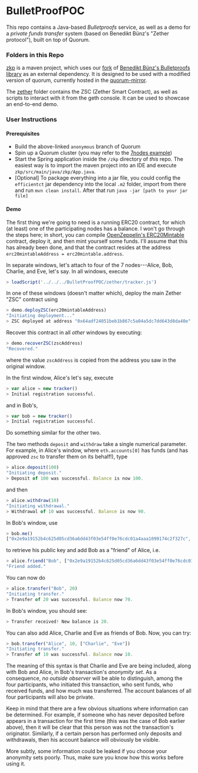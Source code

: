 # BulletProofPOC

This repo contains a Java-based _Bulletproofs_ service, as well as a demo for a _private funds transfer_ system (based on Benedikt Bünz's "Zether protocol"), built on top of Quorum.

### Folders in this Repo

[zkp](zkp) is a maven project, which uses our [fork](https://github.com/QuorumEngineering/BulletProofLib) of [Benedikt Bünz's Bulletproofs library](https://github.com/bbuenz/BulletProofLib) as an external dependency. It is designed to be used with a modified version of quorum, currently hosted in the [quorum-mirror](https://github.com/QuorumEngineering/quorum-mirror/tree/anonymous).

The [zether](zether) folder contains the ZSC (Zether Smart Contract), as well as scripts to interact with it from the geth console. It can be used to showcase an end-to-end demo.

### User Instructions

#### Prerequisites
- Build the above-linked `anonymous` branch of Quorum
- Spin up a Quorum cluster (you may refer to the [7nodes example](https://github.com/jpmorganchase/quorum-examples/tree/master/examples/7nodes))
- Start the Spring application inside the `/zkp` directory of _this_ repo. The easiest way is to import the maven project into an IDE and execute `zkp/src/main/java/zkp/App.java`.
- [Optional] To package everything into a jar file, you could config the `efficientct` jar dependency into the local `.m2` folder, import from there and run `mvn clean install`. After that run `java -jar [path to your jar file]`

#### Demo
The first thing we're going to need is a running ERC20 contract, for which (at least) one of the participating nodes has a balance. I won't go through the steps here; in short, you can compile [OpenZeppelin's ERC20Mintable](https://github.com/OpenZeppelin/openzeppelin-solidity/blob/master/contracts/token/ERC20/ERC20Mintable.sol) contract, deploy it, and then mint yourself some funds. I'll assume that this has already been done, and that the contract resides at the address `erc20mintableAddress = erc20mintable.address`.

In separate windows, let's attach to four of the 7 nodes---Alice, Bob, Charlie, and Eve, let's say. In all windows, execute
```javascript
> loadScript('../../../BulletProofPOC/zether/tracker.js')
```
In one of these windows (doesn't matter which), deploy the main Zether "ZSC" contract using
```javascript
> demo.deployZSC(erc20mintableAddress)
"Initiating deployment..."
> ZSC deployed at address "0x64adf24051beb1b867c5a04a5dc7dd643d8da40e".
```
Recover this contract in all _other_ windows by executing:
```javascript
> demo.recoverZSC(zscAddress)
"Recovered."
```
where the value `zscAddress` is copied from the address you saw in the original window.

In the first window, Alice's let's say, execute
```javascript
> var alice = new tracker()
> Initial registration successful.
```
and in Bob's,
```javascript
> var bob = new tracker()
> Initial registration successful.
```
Do something similar for the other two.

The two methods `deposit` and `withdraw` take a single numerical parameter. For example, in Alice's window, where `eth.accounts[0]` has funds (and has approved `zsc` to transfer them on its behalf!), type
```javascript
> alice.deposit(100)
"Initiating deposit."
> Deposit of 100 was successful. Balance is now 100.
```
and then
```javascript
> alice.withdraw(10)
"Initiating withdrawal."
> Withdrawal of 10 was successful. Balance is now 90.
```
In Bob's window, use
```javascript
> bob.me()
["0x2e9a19152b4c625d05cd36a6dd43f03e54ff0e76cdc01a4aaa1099174c2f327c", "0x27f3c0d1a6eac40021b128f37c4dd943a8e9d48b6f8070a1c72439d2ce8baf9f"]
```
to retrieve his public key and add Bob as a "friend" of Alice, i.e.
```javascript
> alice.friend("Bob", ["0x2e9a19152b4c625d05cd36a6dd43f03e54ff0e76cdc01a4aaa1099174c2f327c", "0x27f3c0d1a6eac40021b128f37c4dd943a8e9d48b6f8070a1c72439d2ce8baf9f"])
"Friend added."
```
You can now do
```javascript
> alice.transfer("Bob", 20)
"Initiating transfer."
> Transfer of 20 was successful. Balance now 70.
```
In Bob's window, you should see:
```javascript
> Transfer received! New balance is 20.
```
You can also add Alice, Charlie and Eve as friends of Bob. Now, you can try:
```javascript
> bob.transfer("Alice", 10, ["Charlie", "Eve"])
"Initiating transfer."
> Transfer of 10 was successful. Balance now 10.
```

The meaning of this syntax is that Charlie and Eve are being included, along with Bob and Alice, in Bob's transaction's _anonymity set_. As a consequence, _no outside observer_ will be able to distinguish, among the four participants, who initiated this transaction, who sent funds, who received funds, and how much was transferred. The account balances of all four participants will also be private.

Keep in mind that there are a few obvious situations where information can be determined. For example, if someone who has never deposited before appears in a transaction for the first time (this was the case of Bob earlier above), then it will be clear that this person was not the transaction's originator. Similarly, if a certain person has performed only deposits and withdrawals, then his account balance will obviously be visible.

More subtly, some information could be leaked if you choose your anonymity sets poorly. Thus, make sure you know how this works before using it.
